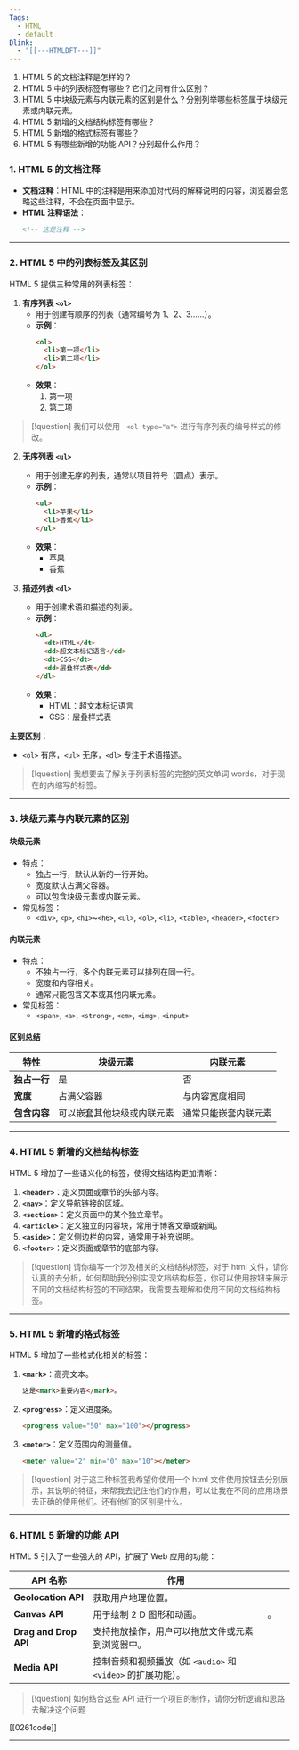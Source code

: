 ```yaml
---
Tags:
  - HTML
  - default
Dlink:
  - "[[---HTMLDFT---]]"
---
```


1. HTML 5 的文档注释是怎样的？
2. HTML 5 中的列表标签有哪些？它们之间有什么区别？
3. HTML 5 中块级元素与内联元素的区别是什么？分别列举哪些标签属于块级元素或内联元素。
4. HTML 5 新增的文档结构标签有哪些？
5. HTML 5 新增的格式标签有哪些？
6. HTML 5 有哪些新增的功能 API？分别起什么作用？

### **1. HTML 5 的文档注释**
- **文档注释**：HTML 中的注释是用来添加对代码的解释说明的内容，浏览器会忽略这些注释，不会在页面中显示。
- **HTML 注释语法**：
  ```html
  <!-- 这是注释 -->
  ```

---

### **2. HTML 5 中的列表标签及其区别**
HTML 5 提供三种常用的列表标签：

1. **有序列表 `<ol>`**
   - 用于创建有顺序的列表（通常编号为 1、2、3……）。
   - **示例**：
     ```html
     <ol>
       <li>第一项</li>
       <li>第二项</li>
     </ol>
     ```
   - **效果**：
     1. 第一项  
     2. 第二项  

>[!question] 
>我们可以使用 ` <ol type="a">` 进行有序列表的编号样式的修改。

2. **无序列表 `<ul>`**
   - 用于创建无序的列表，通常以项目符号（圆点）表示。
   - **示例**：
     ```html
     <ul>
       <li>苹果</li>
       <li>香蕉</li>
     </ul>
     ```
   - **效果**：
     - 苹果  
     - 香蕉  

3. **描述列表 `<dl>`**
   - 用于创建术语和描述的列表。
   - **示例**：
     ```html
     <dl>
       <dt>HTML</dt>
       <dd>超文本标记语言</dd>
       <dt>CSS</dt>
       <dd>层叠样式表</dd>
     </dl>
     ```
   - **效果**：
     - HTML：超文本标记语言  
     - CSS：层叠样式表  

**主要区别**：
- `<ol>` 有序，`<ul>` 无序，`<dl>` 专注于术语描述。

>[!question] 
>我想要去了解关于列表标签的完整的英文单词 words，对于现在的内缩写的标签。


---

### **3. 块级元素与内联元素的区别**

#### **块级元素**
- 特点：
  - 独占一行，默认从新的一行开始。
  - 宽度默认占满父容器。
  - 可以包含块级元素或内联元素。
- 常见标签：
  - `<div>`, `<p>`, `<h1>`~`<h6>`, `<ul>`, `<ol>`, `<li>`, `<table>`, `<header>`, `<footer>`

#### **内联元素**
- 特点：
  - 不独占一行，多个内联元素可以排列在同一行。
  - 宽度和内容相关。
  - 通常只能包含文本或其他内联元素。
- 常见标签：
  - `<span>`, `<a>`, `<strong>`, `<em>`, `<img>`, `<input>`

#### **区别总结**
| 特性          | 块级元素                      | 内联元素                      |
|---------------|-------------------------------|-------------------------------|
| **独占一行**  | 是                            | 否                            |
| **宽度**      | 占满父容器                    | 与内容宽度相同                |
| **包含内容**  | 可以嵌套其他块级或内联元素    | 通常只能嵌套内联元素          |

---

### **4. HTML 5 新增的文档结构标签**
HTML 5 增加了一些语义化的标签，使得文档结构更加清晰：
1. **`<header>`**：定义页面或章节的头部内容。
2. **`<nav>`**：定义导航链接的区域。
3. **`<section>`**：定义页面中的某个独立章节。
4. **`<article>`**：定义独立的内容块，常用于博客文章或新闻。
5. **`<aside>`**：定义侧边栏的内容，通常用于补充说明。
6. **`<footer>`**：定义页面或章节的底部内容。

>[!question] 
>请你编写一个涉及相关的文档结构标签，对于 html 文件，请你认真的去分析，如何帮助我分别实现文档结构标签，你可以使用按钮来展示不同的文档结构标签的不同结果，我需要去理解和使用不同的文档结构标签。

---

### **5. HTML 5 新增的格式标签**
HTML 5 增加了一些格式化相关的标签：
1. **`<mark>`**：高亮文本。
   ```html
   这是<mark>重要内容</mark>。
   ```
2. **`<progress>`**：定义进度条。
   ```html
   <progress value="50" max="100"></progress>
   ```
3. **`<meter>`**：定义范围内的测量值。
   ```html
   <meter value="2" min="0" max="10"></meter>
   ```

>[!question] 
>对于这三种标签我希望你使用一个 html 文件使用按钮去分别展示，其说明的特征，来帮我去记住他们的作用，可以让我在不同的应用场景去正确的使用他们。还有他们的区别是什么。

---

### **6. HTML 5 新增的功能 API**
HTML 5 引入了一些强大的 API，扩展了 Web 应用的功能：

| **API 名称**            | **作用**                                    |     |     |
| --------------------- | ----------------------------------------- | --- | --- |
| **Geolocation API**   | 获取用户地理位置。                                 |     |     |
| **Canvas API**        | 用于绘制 2 D 图形和动画。                           | 。   |     |
| **Drag and Drop API** | 支持拖放操作，用户可以拖放文件或元素到浏览器中。                  |     |     |
| **Media API**         | 控制音频和视频播放（如 `<audio>` 和 `<video>` 的扩展功能）。 |     |     |

>[!question] 
>如何结合这些 API 进行一个项目的制作，请你分析逻辑和思路去解决这个问题

[[0261code]]

---

